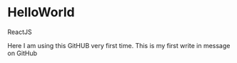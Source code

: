 # HelloWorld
ReactJS

Here I am using this GitHUB very first time. This is my first write in message on GitHub
